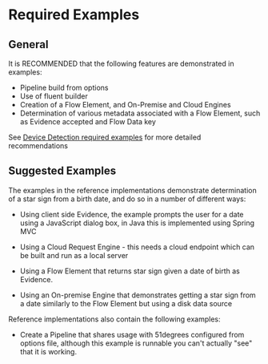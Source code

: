 # Required Examples

## General

It is RECOMMENDED that the following features are demonstrated in examples:

- Pipeline build from options
- Use of fluent builder
- Creation of a Flow Element, and On-Premise and Cloud Engines
- Determination of various metadata associated with a Flow Element, such as
  Evidence accepted and Flow Data key

See [Device Detection required examples](../device-detection-specification/part3/required-examples.md) for more detailed recommendations

## Suggested Examples

The examples in the reference implementations demonstrate determination of a
star sign from a birth date, and do so in a number of different ways:

- Using client side Evidence, the example prompts the user for a date using a
  JavaScript dialog box, in Java this is implemented using Spring MVC

- Using a Cloud Request Engine - this needs a cloud endpoint which can be
  built and run as a local server

- Using a Flow Element that returns star sign given a date of birth as
  Evidence.

- Using an On-premise Engine that demonstrates getting a star sign from a date
  similarly to the Flow Element but using a disk data source

Reference implementations also contain the following examples:

- Create a Pipeline that shares usage with 51degrees configured from options file,
  although this example is runnable you can't actually "see" that it is working.
